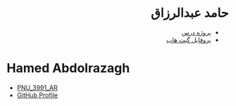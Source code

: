 <div dir="rtl">

# حامد عبدالرزاق

- [پروژه درس](https://github.com/hamed-abd/PNU_3991_AR)
- [پروفایل گیت هاب](https://github.com/hamed-abd)

<div dir="ltr">

# Hamed Abdolrazagh

- [PNU_3991_AR](https://github.com/hamed-abd/PNU_3991_AR)
- [GitHub Profile](https://github.com/hamed-abd)
